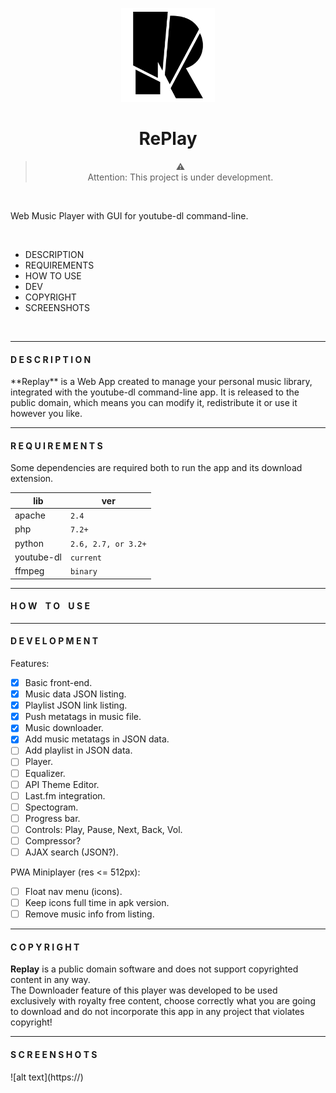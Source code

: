 <p align="center">
<img width="150" src="app/img/replay-logo-favicon.svg"></p>
<h1 align="center">RePlay</h1>

><div align="center">⚠️
><div align="center">Attention: This project is under development.
<br>

Web Music Player with GUI for youtube-dl command-line.

<br>

- DESCRIPTION
- REQUIREMENTS
- HOW TO USE
- DEV
- COPYRIGHT
- SCREENSHOTS

<br>
<hr>

<h4>D E S C R I P T I O N</h4>
**Replay** is a Web App created to manage your personal music library, integrated with the youtube-dl command-line app. It is released to the public domain, which means you can modify it, redistribute it or use it however you like.

<hr>

<h4>R E Q U I R E M E N T S</h4>
Some dependencies are required both to run the app and its download extension.

|   lib             |   ver
|---------------------------|-------------------------------
|apache|`2.4`|
|php|`7.2+`|
|python|`2.6, 2.7, or 3.2+`|
|youtube-dl|`current`|
|ffmpeg|`binary`|

<hr>

<h4>H O W&nbsp&nbsp&nbsp&nbspT O&nbsp&nbsp&nbsp&nbspU S E</h4>

<hr>

<h4>D E V E L O P M E N T</h4>

Features:
- [x] Basic front-end.
- [x] Music data JSON listing.
- [x] Playlist JSON link listing.
- [x] Push metatags in music file.
- [x] Music downloader.
- [x] Add music metatags in JSON data.
- [ ] Add playlist in JSON data.
- [ ] Player.
- [ ] Equalizer.
- [ ] API Theme Editor.
- [ ] Last.fm integration.
- [ ] Spectogram.
- [ ] Progress bar.
- [ ] Controls: Play, Pause, Next, Back, Vol.
- [ ] Compressor?
- [ ] AJAX search (JSON?).

PWA Miniplayer (res <= 512px):
- [ ] Float nav menu (icons).
- [ ] Keep icons full time in apk version.
- [ ] Remove music info from listing.

<hr>

<h4>C O P Y R I G H T</h4>

**Replay** is a public domain software and does not support copyrighted content in any way. <br>
The Downloader feature of this player was developed to be used exclusively with royalty free content, choose correctly what you are going to download and do not incorporate this app in any project that violates copyright!

<hr>

<h4>S C R E E N S H O T S</h4>
![alt text](https://)
